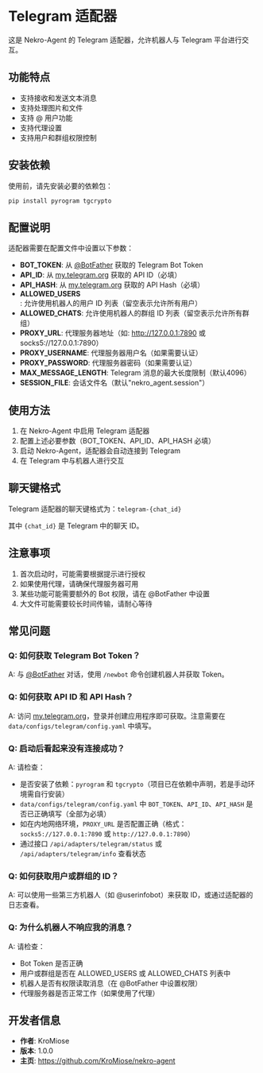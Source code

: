 # Telegram 适配器

这是 Nekro-Agent 的 Telegram 适配器，允许机器人与 Telegram 平台进行交互。

## 功能特点

- 支持接收和发送文本消息
- 支持处理图片和文件
- 支持 @ 用户功能
- 支持代理设置
- 支持用户和群组权限控制

## 安装依赖

使用前，请先安装必要的依赖包：

```bash
pip install pyrogram tgcrypto
```

## 配置说明

适配器需要在配置文件中设置以下参数：

- **BOT_TOKEN**: 从 [@BotFather](https://t.me/BotFather) 获取的 Telegram Bot Token
- **API_ID**: 从 [my.telegram.org](https://my.telegram.org) 获取的 API ID（必填）
- **API_HASH**: 从 [my.telegram.org](https://my.telegram.org) 获取的 API Hash（必填）
- **ALLOWED_USERS**: 允许使用机器人的用户 ID 列表（留空表示允许所有用户）
- **ALLOWED_CHATS**: 允许使用机器人的群组 ID 列表（留空表示允许所有群组）
- **PROXY_URL**: 代理服务器地址（如: http://127.0.0.1:7890 或 socks5://127.0.0.1:7890）
- **PROXY_USERNAME**: 代理服务器用户名（如果需要认证）
- **PROXY_PASSWORD**: 代理服务器密码（如果需要认证）
- **MAX_MESSAGE_LENGTH**: Telegram 消息的最大长度限制（默认4096）
- **SESSION_FILE**: 会话文件名（默认"nekro_agent.session"）

## 使用方法

1. 在 Nekro-Agent 中启用 Telegram 适配器
2. 配置上述必要参数（BOT_TOKEN、API_ID、API_HASH 必填）
3. 启动 Nekro-Agent，适配器会自动连接到 Telegram
4. 在 Telegram 中与机器人进行交互

## 聊天键格式

Telegram 适配器的聊天键格式为：`telegram-{chat_id}`

其中 `{chat_id}` 是 Telegram 中的聊天 ID。

## 注意事项

1. 首次启动时，可能需要根据提示进行授权
2. 如果使用代理，请确保代理服务器可用
3. 某些功能可能需要额外的 Bot 权限，请在 @BotFather 中设置
4. 大文件可能需要较长时间传输，请耐心等待

## 常见问题

### Q: 如何获取 Telegram Bot Token？
A: 与 [@BotFather](https://t.me/BotFather) 对话，使用 `/newbot` 命令创建机器人并获取 Token。

### Q: 如何获取 API ID 和 API Hash？
A: 访问 [my.telegram.org](https://my.telegram.org)，登录并创建应用程序即可获取。注意需要在 `data/configs/telegram/config.yaml` 中填写。

### Q: 启动后看起来没有连接成功？
A: 请检查：
- 是否安装了依赖：`pyrogram` 和 `tgcrypto`（项目已在依赖中声明，若是手动环境需自行安装）
- `data/configs/telegram/config.yaml` 中 `BOT_TOKEN`、`API_ID`、`API_HASH` 是否已正确填写（全部为必填）
- 如在内地网络环境，`PROXY_URL` 是否配置正确（格式：`socks5://127.0.0.1:7890` 或 `http://127.0.0.1:7890`）
- 通过接口 `/api/adapters/telegram/status` 或 `/api/adapters/telegram/info` 查看状态

### Q: 如何获取用户或群组的 ID？
A: 可以使用一些第三方机器人（如 @userinfobot）来获取 ID，或通过适配器的日志查看。

### Q: 为什么机器人不响应我的消息？
A: 请检查：
- Bot Token 是否正确
- 用户或群组是否在 ALLOWED_USERS 或 ALLOWED_CHATS 列表中
- 机器人是否有权限读取消息（在 @BotFather 中设置权限）
- 代理服务器是否正常工作（如果使用了代理）

## 开发者信息

- **作者**: KroMiose
- **版本**: 1.0.0
- **主页**: https://github.com/KroMiose/nekro-agent